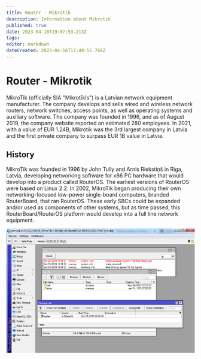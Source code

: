 ```yaml
---
title: Router - Mikrotik
description: Information about Mikrotik
published: true
date: 2023-04-16T19:07:53.213Z
tags: 
editor: markdown
dateCreated: 2023-04-16T17:49:55.768Z
---
```


# Router - Mikrotik

MikroTik (officially SIA "Mikrotīkls") is a Latvian network equipment manufacturer. The company develops and sells wired and wireless network routers, network switches, access points, as well as operating systems and auxiliary software. The company was founded in 1996, and as of August 2019, the company website reported an estimated 280 employees. In 2021, with a value of EUR 1.24B, Mikrotik was the 3rd largest company in Latvia and the first private company to surpass EUR 1B value in Latvia.

## History
MikroTik was founded in 1996 by John Tully and Arnis Riekstiņš in Riga, Latvia, developing networking software for x86 PC hardware that would develop into a product called RouterOS. The earliest versions of RouterOS were based on Linux 2.2. In 2002, MikroTik began producing their own networking-focused low-power single-board computers, branded RouterBoard, that ran RouterOS. These early SBCs could be expanded and/or used as components of other systems, but as time passed, this RouterBoard/RouterOS platform would develop into a full line network equipment.

![mikrotik.png](/images/site/mikrotik.png)